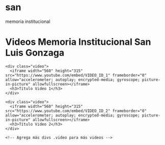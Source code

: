 # san
memoria institucional
<!DOCTYPE html>
<html>
<head>
  <title>Videos Memoria Institucional San Luis Gonzaga</title>
  <link rel="stylesheet" type="text/css" href="estilos.css">
</head>

<body>

  <h1>Videos Memoria Institucional San Luis Gonzaga</h1>

  <div class="videos">

    <div class="video">
      <iframe width="560" height="315" src="https://www.youtube.com/embed/VIDEO_ID_1" frameborder="0" allow="accelerometer; autoplay; encrypted-media; gyroscope; picture-in-picture" allowfullscreen></iframe>
      <h3>Título Video 1</h3>
    </div>

    <div class="video">
      <iframe width="560" height="315" src="https://www.youtube.com/embed/VIDEO_ID_2" frameborder="0" allow="accelerometer; autoplay; encrypted-media; gyroscope; picture-in-picture" allowfullscreen></iframe>
      <h3>Título Video 2</h3>
    </div>

    <!-- Agrega más divs .video para más videos -->

  </div>

</body>
</html>
